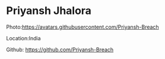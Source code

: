 # Priyansh Jhalora

Photo:https://avatars.githubusercontent.com/Priyansh-Breach

Location:India

Github: https://github.com/Priyansh-Breach
